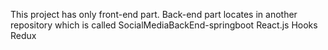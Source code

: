 This project has only front-end part. Back-end part locates in another repository which is called SocialMediaBackEnd-springboot
React.js Hooks Redux
